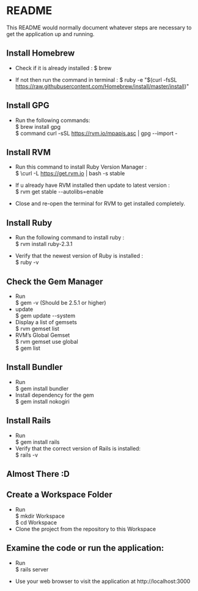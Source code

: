 # README

This README would normally document whatever steps are necessary to get the
application up and running.

## Install Homebrew

* Check if it is already installed :
    $ brew

* If not then run the command in terminal :
    $ ruby -e "$(curl -fsSL https://raw.githubusercontent.com/Homebrew/install/master/install)"

## Install GPG

* Run the following commands:  
    $ brew install gpg  
    $ command curl -sSL https://rvm.io/mpapis.asc | gpg --import -

## Install RVM

* Run this command to install Ruby Version Manager :  
    $ \curl -L https://get.rvm.io | bash -s stable

* If u already have RVM installed then update to latest version :  
    $ rvm get stable --autolibs=enable

* Close and re-open the terminal for RVM to get installed completely.

## Install Ruby

* Run the following command to install ruby :  
    $ rvm install ruby-2.3.1

* Verify that the newest version of Ruby is installed :  
    $ ruby -v

## Check the Gem Manager

* Run  
    $ gem -v (Should be 2.5.1 or higher)
* update  
    $ gem update --system
* Display a list of gemsets   
    $ rvm gemset list
* RVM’s Global Gemset  
    $ rvm gemset use global  
    $ gem list

## Install Bundler

* Run  
    $ gem install bundler
* Install dependency for the gem  
    $ gem install nokogiri

## Install Rails

* Run  
    $ gem install rails
* Verify that the correct version of Rails is installed:  
    $ rails -v

## Almost There  :D

## Create a Workspace Folder

* Run  
    $ mkdir Workspace   
    $ cd Workspace
* Clone the project from the repository to this Workspace

## Examine the code or run the application:

* Run  
    $ rails server

* Use your web browser to visit the application at http://localhost:3000
